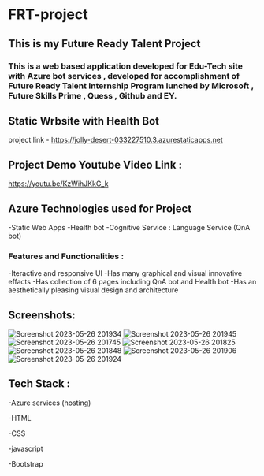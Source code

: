 # FRT-project

## This is my Future Ready Talent Project

### This is a web based application developed for Edu-Tech site with Azure bot services , developed for accomplishment of Future Ready Talent Internship Program lunched by Microsoft , Future Skills Prime , Quess , Github and EY.

## Static Wrbsite with Health Bot
project link - https://jolly-desert-033227510.3.azurestaticapps.net

## Project Demo Youtube Video Link :
https://youtu.be/KzWihJKkG_k


## Azure Technologies used for Project
-Static Web Apps
-Health bot
-Cognitive Service : Language Service (QnA bot)

### Features and Functionalities :
-Iteractive and responsive UI
-Has many graphical and visual innovative effacts
-Has collection of 6 pages including QnA bot and Health bot
-Has an aesthetically pleasing visual design and architecture


## Screenshots:




![Screenshot 2023-05-26 201934](https://github.com/Nabojyoti545/FRT-project/assets/130088613/11b6ee6d-d343-489a-b5fd-642c6631a200)
![Screenshot 2023-05-26 201945](https://github.com/Nabojyoti545/FRT-project/assets/130088613/3da0f4d5-3090-4d34-b42a-0c47494f9035)
![Screenshot 2023-05-26 201745](https://github.com/Nabojyoti545/FRT-project/assets/130088613/28ebb111-2597-49a6-bd80-723297a9e8d9)
![Screenshot 2023-05-26 201825](https://github.com/Nabojyoti545/FRT-project/assets/130088613/4d1d3b45-8d80-4a43-acc5-71d98209c927)
![Screenshot 2023-05-26 201848](https://github.com/Nabojyoti545/FRT-project/assets/130088613/d88d3f99-0b6c-4b77-834e-3165b1df2651)
![Screenshot 2023-05-26 201906](https://github.com/Nabojyoti545/FRT-project/assets/130088613/d4b31000-d1fe-4e7c-a201-4e01eb2229eb)
![Screenshot 2023-05-26 201924](https://github.com/Nabojyoti545/FRT-project/assets/130088613/8d8adb5f-6692-4ab1-b516-a2b07d9e5873)







## Tech Stack :
-Azure services (hosting)

-HTML

-CSS

-javascript

-Bootstrap
